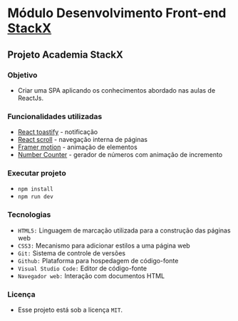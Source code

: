 # Módulo Desenvolvimento Front-end [StackX](https://www.stackx.com.br)

## Projeto Academia StackX

### Objetivo
- Criar uma SPA aplicando os conhecimentos abordado nas aulas de ReactJs.
  
### Funcionalidades utilizadas
-  [React toastify](https://fkhadra.github.io/react-toastify/introduction/) - notificação
-  [React scroll](https://www.npmjs.com/package/react-scroll) - navegação interna de páginas
-  [Framer motion](https://www.framer.com/motion/) - animação de elementos
-  [Number Counter](https://www.npmjs.com/package/number-counter) - gerador de números com animação de incremento

### Executar projeto
- `npm install`
- `npm run dev`

### Tecnologias
- `HTML5:` Linguagem de marcação utilizada para a construção das páginas web
- `CSS3:` Mecanismo para adicionar estilos a uma página web
- `Git:` Sistema de controle de versões
- `Github:` Plataforma para hospedagem de código-fonte
- `Visual Studio Code:` Editor de código-fonte
- `Navegador web:` Interação com documentos HTML

### Licença
- Esse projeto está sob a licença `MIT`.
